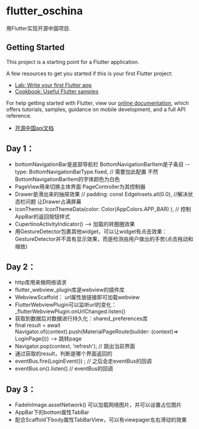 # flutter_oschina

用Flutter实现开源中国项目.

## Getting Started

This project is a starting point for a Flutter application.

A few resources to get you started if this is your first Flutter project:

- [Lab: Write your first Flutter app](https://flutter.io/docs/get-started/codelab)
- [Cookbook: Useful Flutter samples](https://flutter.io/docs/cookbook)

For help getting started with Flutter, view our 
[online documentation](https://flutter.io/docs), which offers tutorials, 
samples, guidance on mobile development, and a full API reference.

- [开源中国api文档](https://www.oschina.net/openapi/docs/news_list)


## Day 1：
- bottomNavigationBar是底部导航栏  BottomNavigationBarItem是子条目
    -- type: BottomNavigationBarType.fixed, // 需要加此配置 不然BottomNavigationBarItem的字体颜色为白色
- PageView用来切换主体界面  PageController为其控制器
- Drawer是滑出来的抽屉效果  //  padding: const EdgeInsets.all(0.0), //解决状态栏问题 让Drawer占满屏幕
- iconTheme: IconThemeData(color: Color(AppColors.APP_BAR) ), // 控制AppBar的返回按钮样式
- CupertinoActivityIndicator() --> 加载的转圈圈效果
- 用GestureDetector包裹其他widget，可以让widget有点击效果： GestureDetector并不具有显示效果，而是检测由用户做出的手势(点击拖动和缩放)

## Day 2：
- http库用来做网络请求
- flutter_webview_plugin库是webview的插件库
- WebviewScaffold： url属性放链接即可加载webview
- FlutterWebviewPlugin可以监听url的变化：_flutterWebviewPlugin.onUrlChanged.listen()
- 获取到数据后对数据进行持久化：shared_preferences库
- final result = await Navigator.of(context).push(MaterialPageRoute(builder: (context)=> LoginPage())) --> 跳转page
- Navigator.pop(context, 'refresh'); // 跳出当前界面
- 通过获取的result，判断是哪个界面返回的
- eventBus.fire(LoginEvent()) ; // 之后会走eventBus的回调
- eventBus.on<LoginEvent>().listen()  // eventBus的回调

## Day 3：
- FadeInImage.assetNetwork() 可以加载网络图片，并可以设置占位图片
- AppBar下的bottom属性TabBar
- 配合Scaffold下body属性TabBarView，可以有viewpager左右滑动的效果